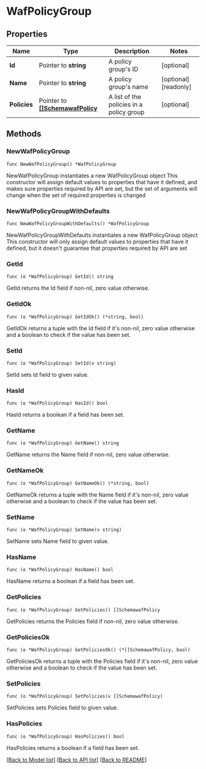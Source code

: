 # WafPolicyGroup

## Properties

Name | Type | Description | Notes
------------ | ------------- | ------------- | -------------
**Id** | Pointer to **string** | A policy group&#39;s ID | [optional] 
**Name** | Pointer to **string** | A policy group&#39;s name | [optional] [readonly] 
**Policies** | Pointer to [**[]SchemawafPolicy**](schemawafPolicy.md) | A list of the policies in a policy group | [optional] 

## Methods

### NewWafPolicyGroup

`func NewWafPolicyGroup() *WafPolicyGroup`

NewWafPolicyGroup instantiates a new WafPolicyGroup object
This constructor will assign default values to properties that have it defined,
and makes sure properties required by API are set, but the set of arguments
will change when the set of required properties is changed

### NewWafPolicyGroupWithDefaults

`func NewWafPolicyGroupWithDefaults() *WafPolicyGroup`

NewWafPolicyGroupWithDefaults instantiates a new WafPolicyGroup object
This constructor will only assign default values to properties that have it defined,
but it doesn't guarantee that properties required by API are set

### GetId

`func (o *WafPolicyGroup) GetId() string`

GetId returns the Id field if non-nil, zero value otherwise.

### GetIdOk

`func (o *WafPolicyGroup) GetIdOk() (*string, bool)`

GetIdOk returns a tuple with the Id field if it's non-nil, zero value otherwise
and a boolean to check if the value has been set.

### SetId

`func (o *WafPolicyGroup) SetId(v string)`

SetId sets Id field to given value.

### HasId

`func (o *WafPolicyGroup) HasId() bool`

HasId returns a boolean if a field has been set.

### GetName

`func (o *WafPolicyGroup) GetName() string`

GetName returns the Name field if non-nil, zero value otherwise.

### GetNameOk

`func (o *WafPolicyGroup) GetNameOk() (*string, bool)`

GetNameOk returns a tuple with the Name field if it's non-nil, zero value otherwise
and a boolean to check if the value has been set.

### SetName

`func (o *WafPolicyGroup) SetName(v string)`

SetName sets Name field to given value.

### HasName

`func (o *WafPolicyGroup) HasName() bool`

HasName returns a boolean if a field has been set.

### GetPolicies

`func (o *WafPolicyGroup) GetPolicies() []SchemawafPolicy`

GetPolicies returns the Policies field if non-nil, zero value otherwise.

### GetPoliciesOk

`func (o *WafPolicyGroup) GetPoliciesOk() (*[]SchemawafPolicy, bool)`

GetPoliciesOk returns a tuple with the Policies field if it's non-nil, zero value otherwise
and a boolean to check if the value has been set.

### SetPolicies

`func (o *WafPolicyGroup) SetPolicies(v []SchemawafPolicy)`

SetPolicies sets Policies field to given value.

### HasPolicies

`func (o *WafPolicyGroup) HasPolicies() bool`

HasPolicies returns a boolean if a field has been set.


[[Back to Model list]](../README.md#documentation-for-models) [[Back to API list]](../README.md#documentation-for-api-endpoints) [[Back to README]](../README.md)


